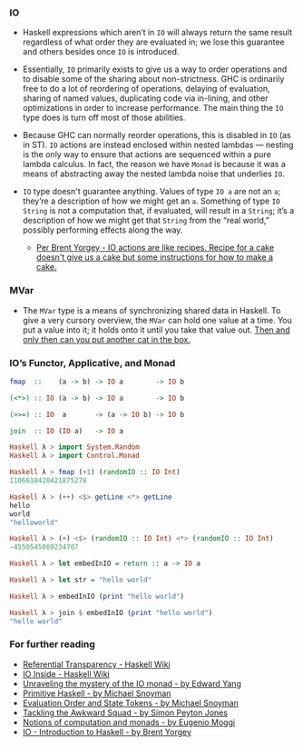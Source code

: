 ### IO
 - Haskell expressions which aren’t in `IO` will always return the same result regardless of what order they are evaluated in; we lose
   this guarantee and others besides once `IO` is introduced.

 - Essentially, `IO` primarily exists to give us a way to order operations and to disable some of the sharing about non-strictness.
   GHC is ordinarily free to do a lot of reordering of operations, delaying of evaluation, sharing of named values, duplicating code
   via in-lining, and other optimizations in order to increase performance. The main thing the `IO` type does is turn off most of those
   abilities.

 - Because GHC can normally reorder operations, this is disabled in `IO` (as in ST). `IO` actions are instead enclosed within nested
   lambdas — nesting is the only way to ensure that actions are sequenced within a pure lambda calculus. In fact, the reason we have
   `Monad` is because it was a means of abstracting away the nested lambda noise that underlies `IO`.

 - `IO` type doesn't guarantee anything. Values of type `IO a` are not an `a`; they’re a description of how we might get an `a`.
   Something of type `IO String` is not a computation that, if evaluated, will result in a `String`; it’s a description of how we might
   get that `String` from the “real world,” possibly performing effects along the way.

   - [Per Brent Yorgey - IO actions are like recipes. Recipe for a cake doesn't give us a cake but some instructions for how to make a
  cake.](https://www.cis.upenn.edu/~cis194/spring13/lectures/08-IO.html)
 
### MVar

 - The `MVar` type is a means of synchronizing shared data in Haskell. To give a very cursory overview, the `MVar` can hold one value
   at a time. You put a value into it; it holds onto it until you take that value out.
   [Then and only then can you put another cat in the box.](https://twitter.com/argumatronic/status/631158432859488258)

### IO’s Functor, Applicative, and Monad

```haskell
fmap  ::    (a -> b) -> IO a        -> IO b

(<*>) :: IO (a -> b) -> IO a        -> IO b

(>>=) :: IO  a       -> (a -> IO b) -> IO b

join  :: IO (IO a)   -> IO a
```

```haskell
Haskell λ > import System.Random
Haskell λ > import Control.Monad

Haskell λ > fmap (+1) (randomIO :: IO Int)
1106618420421875278

Haskell λ > (++) <$> getLine <*> getLine
hello
world
"helloworld"

Haskell λ > (+) <$> (randomIO :: IO Int) <*> (randomIO :: IO Int)
-4550545069234707

Haskell λ > let embedInIO = return :: a -> IO a

Haskell λ > let str = "hello world"

Haskell λ > embedInIO (print "hello world")

Haskell λ > join $ embedInIO (print "hello world")
"hello world"
```

### For further reading
 - [Referential Transparency - Haskell Wiki](https://wiki.haskell.org/Referential_transparency)   
 - [IO Inside - Haskell Wiki](https://wiki.haskell.org/IO_inside)
 - [Unraveling the mystery of the IO monad - by Edward Yang](http://blog.ezyang.com/2011/05/unraveling-the-mystery-of-the-io-monad/)
 - [Primitive Haskell - by Michael Snoyman](https://haskell-lang.org/tutorial/primitive-haskell)   
 - [Evaluation Order and State Tokens - by Michael Snoyman](https://wiki.haskell.org/Evaluation_order_and_state_tokens)   
 - [Tackling the Awkward Squad - by Simon Peyton Jones](http://research.microsoft.com/en-us/um/people/simonpj/papers/marktoberdorf/mark.pdf)   
 - [Notions of computation and monads - by Eugenio Moggi](http://www.disi.unige.it/person/MoggiE/ftp/ic91.pdf)   
 - [IO - Introduction to Haskell - by Brent Yorgey](http://www.cis.upenn.edu/~cis194/spring13/lectures/08-IO.html)   
